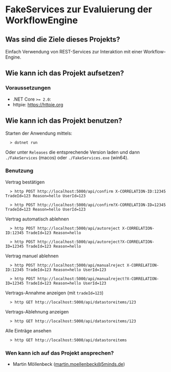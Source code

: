 # FakeServices zur Evaluierung der WorkflowEngine

## Was sind die Ziele dieses Projekts?

Einfach Verwendung von REST-Services zur Interaktion mit einer Workflow-Engine.

## Wie kann ich das Projekt aufsetzen?

### Voraussetzungen

*   .NET Core `>= 2.0`:
*   httpie: https://httpie.org

## Wie kann ich das Projekt benutzen?

Starten der Anwendung mittels:

```shell
  > dotnet run
```

Oder unter `Releases` die entsprechende Version laden und dann `./FakeServices`
(macos) oder `./FakeServices.exe` (win64).

### Benutzung

Vertrag bestätigen

```shell
  > http POST http://localhost:5000/api/confirm X-CORRELATION-ID:12345 TradeId=123 Reason=hello UserId=123

  > http POST http://localhost:5000/api/confirm?X-CORRELATION-ID=12345 TradeId=123 Reason=hello UserId=123
```

Vertrag automatisch ablehnen

```shell
  > http POST http://localhost:5000/api/autoreject X-CORRELATION-ID:12345 TradeId=123 Reason=hello

  > http POST http://localhost:5000/api/autoreject?X-CORRELATION-ID=12345 TradeId=123 Reason=hello
```

Vertrag manuel ablehnen

```shell
  > http POST http://localhost:5000/api/manualreject X-CORRELATION-ID:12345 TradeId=123 Reason=hello UserId=123

  > http POST http://localhost:5000/api/manualreject?X-CORRELATION-ID=12345 TradeId=123 Reason=hello UserId=123
```

Vertrags-Annahme anzeigen (mit `tradeId=123`)

```shell
  > http GET http://localhost:5000/api/datastoreitems/123
```

Vertrags-Ablehnung anzeigen

```shell
  > http GET http://localhost:5000/api/datastoreitems/123
```

Alle Einträge ansehen

```shell
  > http GET http://localhost:5000/api/datastoreitems
```

### Wen kann ich auf das Projekt ansprechen?

*   Martin Möllenbeck (martin.moellenbeck@5minds.de)
